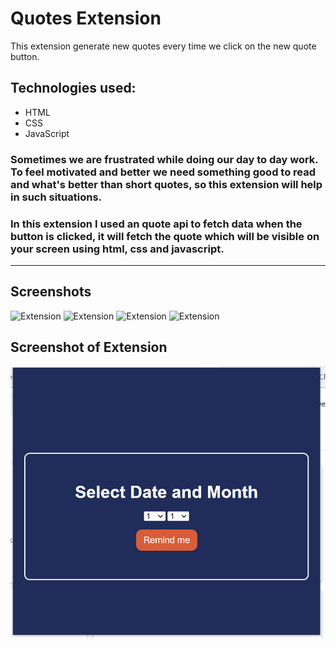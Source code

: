 # **Quotes Extension**
This extension generate new quotes every time we click on the new quote button.

## Technologies used:
* HTML
* CSS
* JavaScript


### Sometimes we are frustrated while doing our day to day work. To feel motivated and better we need something good to read and what's better than short quotes, so this extension will help in such situations.
### In this extension I used an quote api to fetch data when the button is clicked, it will fetch the quote which will be visible on your screen using html, css and javascript.


---
## Screenshots

![Extension](./Screenshots/Image_1.png)
![Extension](./Screenshots/Image_2.png)
![Extension](./Screenshots/Image_3.png)
![Extension](./Screenshots/Image_4.png)


## Screenshot of Extension


![Extension](./1.png)